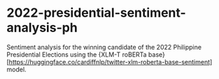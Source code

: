 # 2022-presidential-sentiment-analysis-ph
Sentiment analysis for the winning candidate of the 2022 Philippine Presidential Elections using the {XLM-T roBERTa base}[https://huggingface.co/cardiffnlp/twitter-xlm-roberta-base-sentiment] model.
